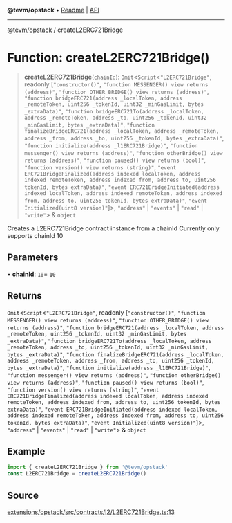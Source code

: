 **@tevm/opstack** • [Readme](../README.md) \| [API](../globals.md)

***

[@tevm/opstack](../README.md) / createL2ERC721Bridge

# Function: createL2ERC721Bridge()

> **createL2ERC721Bridge**(`chainId`): `Omit`\<`Script`\<`"L2ERC721Bridge"`, readonly [`"constructor()"`, `"function MESSENGER() view returns (address)"`, `"function OTHER_BRIDGE() view returns (address)"`, `"function bridgeERC721(address _localToken, address _remoteToken, uint256 _tokenId, uint32 _minGasLimit, bytes _extraData)"`, `"function bridgeERC721To(address _localToken, address _remoteToken, address _to, uint256 _tokenId, uint32 _minGasLimit, bytes _extraData)"`, `"function finalizeBridgeERC721(address _localToken, address _remoteToken, address _from, address _to, uint256 _tokenId, bytes _extraData)"`, `"function initialize(address _l1ERC721Bridge)"`, `"function messenger() view returns (address)"`, `"function otherBridge() view returns (address)"`, `"function paused() view returns (bool)"`, `"function version() view returns (string)"`, `"event ERC721BridgeFinalized(address indexed localToken, address indexed remoteToken, address indexed from, address to, uint256 tokenId, bytes extraData)"`, `"event ERC721BridgeInitiated(address indexed localToken, address indexed remoteToken, address indexed from, address to, uint256 tokenId, bytes extraData)"`, `"event Initialized(uint8 version)"`]\>, `"address"` \| `"events"` \| `"read"` \| `"write"`\> & `object`

Creates a L2ERC721Bridge contract instance from a chainId
Currently only supports chainId 10

## Parameters

• **chainId**: `10`= `10`

## Returns

`Omit`\<`Script`\<`"L2ERC721Bridge"`, readonly [`"constructor()"`, `"function MESSENGER() view returns (address)"`, `"function OTHER_BRIDGE() view returns (address)"`, `"function bridgeERC721(address _localToken, address _remoteToken, uint256 _tokenId, uint32 _minGasLimit, bytes _extraData)"`, `"function bridgeERC721To(address _localToken, address _remoteToken, address _to, uint256 _tokenId, uint32 _minGasLimit, bytes _extraData)"`, `"function finalizeBridgeERC721(address _localToken, address _remoteToken, address _from, address _to, uint256 _tokenId, bytes _extraData)"`, `"function initialize(address _l1ERC721Bridge)"`, `"function messenger() view returns (address)"`, `"function otherBridge() view returns (address)"`, `"function paused() view returns (bool)"`, `"function version() view returns (string)"`, `"event ERC721BridgeFinalized(address indexed localToken, address indexed remoteToken, address indexed from, address to, uint256 tokenId, bytes extraData)"`, `"event ERC721BridgeInitiated(address indexed localToken, address indexed remoteToken, address indexed from, address to, uint256 tokenId, bytes extraData)"`, `"event Initialized(uint8 version)"`]\>, `"address"` \| `"events"` \| `"read"` \| `"write"`\> & `object`

## Example

```ts
import { createL2ERC721Bridge } from '@tevm/opstack'
const L2ERC721Bridge = createL2ERC721Bridge()
```

## Source

[extensions/opstack/src/contracts/l2/L2ERC721Bridge.ts:13](https://github.com/evmts/tevm-monorepo/blob/main/extensions/opstack/src/contracts/l2/L2ERC721Bridge.ts#L13)
